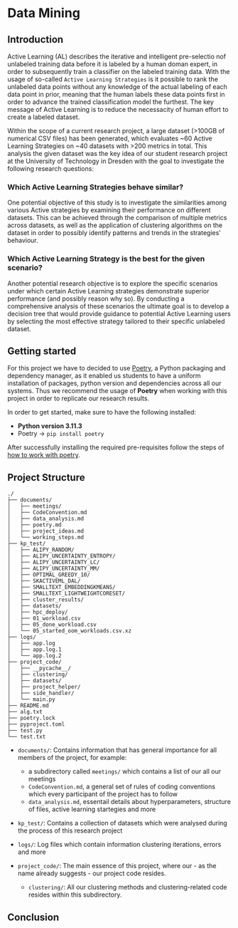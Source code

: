 # Data Mining

## Introduction

Active Learning (AL) describes the iterative and intelligent pre-selectio nof unlabeled training data before it is labeled by a human doman expert, in order to subsequently train a classifier on the labeled training data. With the usage of so-called `Active Learning Strategies` is it possible to rank the unlabeled data points without any knowledge of the actual labeling of each data point in prior, meaning that the human labels these data points first in order to advance the trained classification model the furthest. The key message of Active Learning is to reduce the necessacity of human effort to create a labeled dataset.

Within the scope of a current research project, a large dataset (>100GB of numerical CSV files) has been generated, which evaluates ~60 Active Learning Strategies on ~40 datasets with >200 metrics in total. This analysis the given dataset was the key idea of our student research project at the University of Technology in Dresden with the goal to investigate the following research questions:

### Which Active Learning Strategies behave similar?

One potential objective of this study is to investigate the similarities among various Active strategies by examining their performance on different datasets. This can be achieved through the comparison of multiple metrics across datasets, as well as the application of clustering algorithms on the dataset in order to possibly identify patterns and trends in the strategies' behaviour.

### Which Active Learning Strategy is the best for the given scenario?

Another potential research objective is to explore the specific scenarios under which certain Active Learning strategies demonstrate superior performance (and possibly reason why so). By conducting a comprehensive analysis of these scenarios the ultimate goal is to develop a decision tree that would provide guidance to potential Active Learning users by selecting the most effective strategy tailored to their specific unlabeled dataset.

## Getting started

For this project we have to decided to use [Poetry](https://github.com/python-poetry/poetry), a Python packaging and dependency manager, as it enabled us students to have a uniform installation of packages, python version and dependencies across all our systems. Thus we recommend the usage of **Poetry** when working with this project in order to replicate our research results.

In order to get started, make sure to have the following installed:

- **Python version 3.11.3**
- Poetry $\rightarrow$ `pip install poetry`

After successfully installing the required pre-requisites follow the steps of [how to work with poetry](https://github.com/paul1995tu/Data-Mining/blob/main/documents/poetry.md).

## Project Structure

```
./
├── documents/
│   ├── meetings/
│   ├── CodeConvention.md
│   ├── data_analysis.md
│   ├── poetry.md
│   ├── project_ideas.md
│   └── working_steps.md
├── kp_test/
│   ├── ALIPY_RANDOM/
│   ├── ALIPY_UNCERTAINTY_ENTROPY/
│   ├── ALIPY_UNCERTAINTY_LC/
│   ├── ALIPY_UNCERTAINTY_MM/
│   ├── OPTIMAL_GREEDY_10/
│   ├── SKACTIVEML_DAL/
│   ├── SMALLTEXT_EMBEDDINGKMEANS/
│   ├── SMALLTEXT_LIGHTWEIGHTCORESET/
│   ├── cluster_results/
│   ├── datasets/
│   ├── hpc_deploy/
│   ├── 01_workload.csv
│   ├── 05_done_workload.csv
│   └── 05_started_oom_workloads.csv.xz
├── logs/
│   ├── app.log
│   ├── app.log.1
│   └── app.log.2
├── project_code/
│   ├── __pycache__/
│   ├── clustering/
│   ├── datasets/
│   ├── project_helper/
│   ├── side_handler/
│   └── main.py
├── README.md
├── alg.txt
├── poetry.lock
├── pyproject.toml
├── test.py
└── test.txt
```

- `documents/`: Contains information that has general importance for all members of the project, for example:

  - a subdirectory called `meetings/` which contains a list of our all our meetings
  - `CodeConvention.md`, a general set of rules of coding conventions which every participant of the project has to follow
  - `data_analysis.md`, essentail details about hyperparameters, structure of files, active learning startegies and more

- `kp_test/`: Contains a collection of datasets which were analysed during the process of this research project

- `logs/`: Log files which contain information clustering iterations, errors and more

- `project_code/`: The main essence of this project, where our - as the name already suggests - our project code resides.

  - `clustering/`: All our clustering methods and clustering-related code resides within this subdirectory.

## Conclusion
